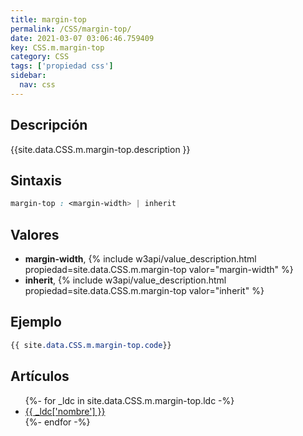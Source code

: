 ```yaml
---
title: margin-top
permalink: /CSS/margin-top/
date: 2021-03-07 03:06:46.759409
key: CSS.m.margin-top
category: CSS
tags: ['propiedad css']
sidebar: 
  nav: css
---
```


## Descripción
{{site.data.CSS.m.margin-top.description }}

## Sintaxis
~~~css
margin-top : <margin-width> | inherit
~~~

## Valores
* **margin-width**,  {% include w3api/value_description.html propiedad=site.data.CSS.m.margin-top valor="margin-width" %}
* **inherit**,  {% include w3api/value_description.html propiedad=site.data.CSS.m.margin-top valor="inherit" %}

## Ejemplo
~~~css
{{ site.data.CSS.m.margin-top.code}}
~~~

## Artículos
<ul>
{%- for _ldc in site.data.CSS.m.margin-top.ldc -%}
   <li>
       <a href="{{_ldc['url'] }}">{{ _ldc['nombre'] }}</a>
   </li>
{%- endfor -%}
</ul>
